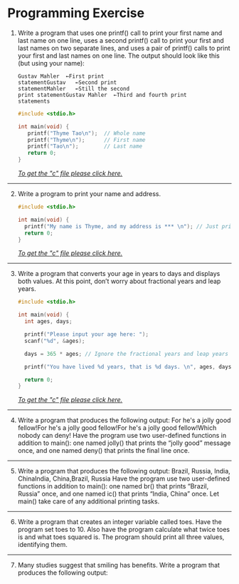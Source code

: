 # Programming Exercise
1. Write a program that uses one printf() call to print your first name and last name on one line, uses a second printf() call to print your first and last names on two separate lines, and uses a pair of printf() calls to print your first and last names on one line. The output should look like this (but using your name):
   ```
   Gustav Mahler  ←First print
   statementGustav   ←Second print
   statementMahler   ←Still the second
   print statementGustav Mahler  ←Third and fourth print
   statements
   ```
   ```c
   #include <stdio.h>

   int main(void) {
      printf("Thyme Tao\n");  // Whole name
      printf("Thyme\n");      // First name
      printf("Tao\n");        // Last name
      return 0;
   }
   ```
   [*To get the "c" file please click here.*](Print_Name.c)
---
2. Write a program to print your name and address.
   ```c
   #include <stdio.h>

   int main(void) {
     printf("My name is Thyme, and my address is *** \n"); // Just print (^_^*)
     return 0;
   }
   ```
   [*To get the "c" file please click here.*](Name_Address.c)
---
3. Write a program that converts your age in years to days and displays both values. At this point, don’t worry about fractional years and leap years.
   ```c
   #include <stdio.h>

   int main(void) {
     int ages, days;

     printf("Please input your age here: ");
     scanf("%d", &ages);

     days = 365 * ages; // Ignore the fractional years and leap years

     printf("You have lived %d years, that is %d days. \n", ages, days);

     return 0;
   }
   ```
   [*To get the "c" file please click here.*](Age_Converter.c)
---
4. Write a program that produces the following output:
For he's a jolly good fellow!For he's a jolly good fellow!For he's a jolly good fellow!Which nobody can deny!
Have the program use two user-defined functions in addition to main(): one named jolly() that prints the “jolly good” message once, and one named deny() that prints the final line once.
---
5. Write a program that produces the following output:
Brazil, Russia, India, ChinaIndia, China,Brazil, Russia
Have the program use two user-defined functions in addition to main(): one named br() that prints “Brazil, Russia” once, and one named ic() that prints “India, China” once. Let main() take care of any additional printing tasks.
---
6. Write a program that creates an integer variable called toes. Have the program set toes to 10. Also have the program calculate what twice toes is and what toes squared is. The program should print all three values, identifying them.
---
7. Many studies suggest that smiling has benefits. Write a program that produces the following output: